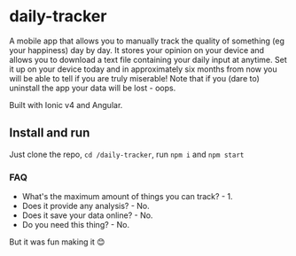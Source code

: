 # daily-tracker
A mobile app that allows you to manually track the quality of something (eg your happiness) day by day. 
It stores your opinion on your device and allows you to download a text file containing your daily input at anytime. 
Set it up on your device today and in approximately six months from now you will be able to tell if you are truly miserable!
Note that if you (dare to) uninstall the app your data will be lost - oops. 

Built with Ionic v4 and Angular.  

## Install and run
Just clone the repo, `cd /daily-tracker`, run `npm i` and `npm start`

### FAQ  
- What's the maximum amount of things you can track? - 1. 
- Does it provide any analysis? - No. 
- Does it save your data online? - No. 
- Do you need this thing? - No. 

But it was fun making it 😊 
